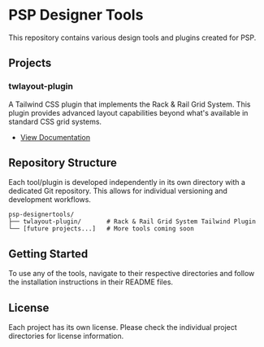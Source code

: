 # PSP Designer Tools

This repository contains various design tools and plugins created for PSP.

## Projects

### twlayout-plugin

A Tailwind CSS plugin that implements the Rack & Rail Grid System. This plugin provides advanced layout capabilities beyond what's available in standard CSS grid systems.

- [View Documentation](./twlayout-plugin/README.md)

## Repository Structure

Each tool/plugin is developed independently in its own directory with a dedicated Git repository. This allows for individual versioning and development workflows.

```
psp-designertools/
├── twlayout-plugin/       # Rack & Rail Grid System Tailwind Plugin
└── [future projects...]   # More tools coming soon
```

## Getting Started

To use any of the tools, navigate to their respective directories and follow the installation instructions in their README files.

## License

Each project has its own license. Please check the individual project directories for license information.